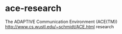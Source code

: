 ace-research
============

The ADAPTIVE Communication Environment (ACE(TM)) http://www.cs.wustl.edu/~schmidt/ACE.html research

